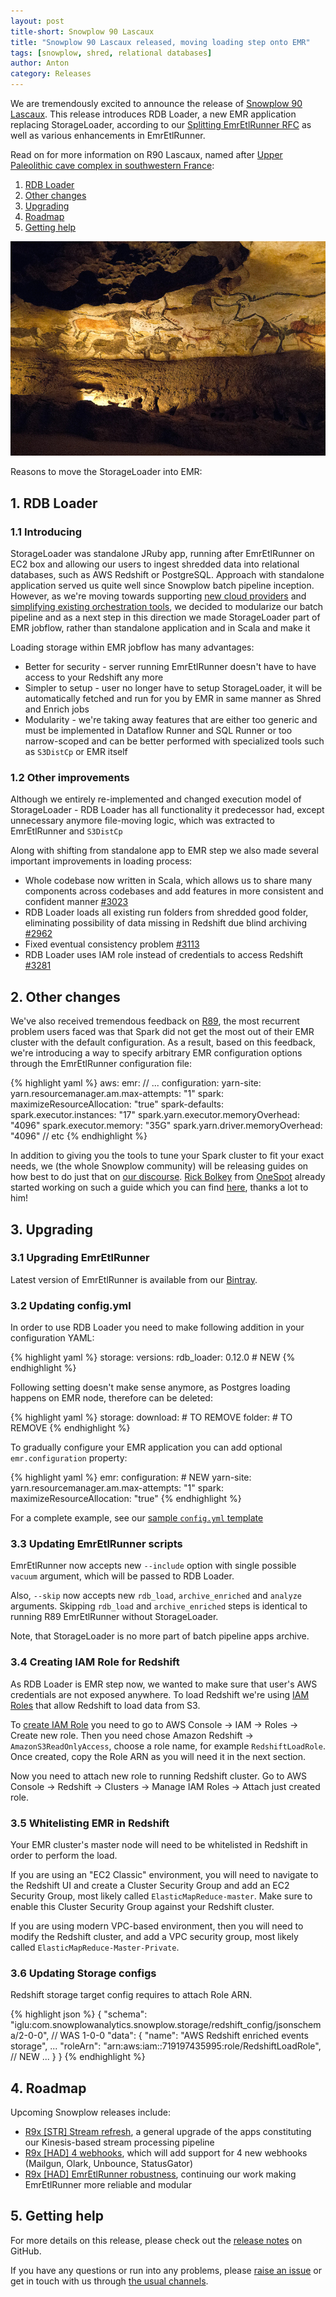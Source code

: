 ```yaml
---
layout: post
title-short: Snowplow 90 Lascaux
title: "Snowplow 90 Lascaux released, moving loading step onto EMR"
tags: [snowplow, shred, relational databases]
author: Anton
category: Releases
---
```


We are tremendously excited to announce the release of [Snowplow 90 Lascaux][snowplow-release].
This release introduces RDB Loader, a new EMR application replacing StorageLoader, according to our [Splitting EmrEtlRunner RFC][splitting-eer-rfc] as well as various enhancements in EmrEtlRunner.

Read on for more information on R90 Lascaux, named after [Upper Paleolithic cave complex in southwestern France][lascaux]:

1. [RDB Loader](/blog/2017/07/26/snowplow-r90-lascaux-released-moving-loading-step-onto-emr#rdb-loader)
2. [Other changes](/blog/2017/07/26/snowplow-r90-lascaux-released-moving-loading-step-onto-emr#other)
3. [Upgrading](/blog/2017/07/26/snowplow-r90-lascaux-released-moving-loading-step-onto-emr#upgrading)
4. [Roadmap](/blog/2017/07/26/snowplow-r90-lascaux-released-moving-loading-step-onto-emr#roadmap)
5. [Getting help](/blog/2017/07/26/snowplow-r90-lascaux-released-moving-loading-step-onto-emr#help)

![lascaux][lascaux-img]

<!--more-->

Reasons to move the StorageLoader into EMR:

<h2 id="rdb-loader">1. RDB Loader</h2>

<h3 id="indroducing">1.1 Introducing</h3>

StorageLoader was standalone JRuby app, running after EmrEtlRunner on EC2 box and allowing our users to ingest shredded data into relational databases, such as AWS Redshift or PostgreSQL. Approach with standalone application served us quite well since Snowplow batch pipeline inception. However, as we're moving towards supporting [new cloud providers][azure-rfc] and [simplifying existing orchestration tools][splitting-eer-rfc], we decided to modularize our batch pipeline and as a next step in this direction we made StorageLoader part of EMR jobflow, rather than standalone application and in Scala and make it

Loading storage within EMR jobflow has many advantages:

* Better for security - server running EmrEtlRunner doesn't have to have access to your Redshift any more
* Simpler to setup - user no longer have to setup StorageLoader, it will be automatically fetched and run for you by EMR in same manner as Shred and Enrich jobs
* Modularity - we're taking away features that are either too generic and must be implemented in Dataflow Runner and SQL Runner or too narrow-scoped and can be better performed with specialized tools such as `S3DistCp` or EMR itself

<h3 id="other">1.2 Other improvements</h3>

Although we entirely re-implemented and changed execution model of StorageLoader - RDB Loader has all functionality it predecessor had, except unnecessary anymore file-moving logic, which was extracted to EmrEtlRunner and `S3DistCp`

Along with shifting from standalone app to EMR step we also made several important improvements in loading process:

* Whole codebase now written in Scala, which allows us to share many components across codebases and add features in more consistent and confident manner [#3023][issue-3023]
* RDB Loader loads all existing run folders from shredded good folder, eliminating possibility of data missing in Redshift due blind archiving [#2962][issue-2962]
* Fixed eventual consistency problem [#3113][issue-3113]
* RDB Loader uses IAM role instead of credentials to access Redshift [#3281][issue-3281]

<h2 id="other">2. Other changes</h2>

We've also received tremendous feedback on [R89][r89], the most recurrent problem users faced was that Spark did  not get the most out of their EMR cluster with the default configuration.
As a result, based on this feedback, we're introducing a way to specify arbitrary EMR configuration options through the EmrEtlRunner configuration file:

{% highlight yaml %}
aws:
  emr:
    // ...
    configuration:
      yarn-site:
         yarn.resourcemanager.am.max-attempts: "1"
       spark:
         maximizeResourceAllocation: "true"
       spark-defaults:
         spark.executor.instances: "17"
         spark.yarn.executor.memoryOverhead: "4096"
         spark.executor.memory: "35G"
         spark.yarn.driver.memoryOverhead: "4096"
        // etc
{% endhighlight %}

In addition to giving you the tools to tune your Spark cluster to fit your exact needs, we (the whole Snowplow community) will be releasing guides on how best to do just that on [our discourse][discourse].
[Rick Bolkey][rbolkey] from [OneSpot][onespot] already started working on such a guide which you can find [here][spark-guide], thanks a lot to him!

<h2 id="upgrading">3. Upgrading</h2>

<h3 id="upgrading-binaries">3.1 Upgrading EmrEtlRunner</h3>

Latest version of EmrEtlRunner is available from our [Bintray][app-dl].

<h3 id="upgrading-config.yml">3.2 Updating config.yml</h3>

In order to use RDB Loader you need to make following addition in your configuration YAML:

{% highlight yaml %}
storage:
  versions:
    rdb_loader: 0.12.0        # NEW
{% endhighlight %}

Following setting doesn't make sense anymore, as Postgres loading happens on EMR node, therefore can be deleted:

{% highlight yaml %}
storage:
  download:                   # TO REMOVE
    folder:                   # TO REMOVE
{% endhighlight %}

To gradually configure your EMR application you can add optional `emr.configuration` property:

{% highlight yaml %}
emr:
  configuration:                                  # NEW
    yarn-site:
      yarn.resourcemanager.am.max-attempts: "1"
    spark:
      maximizeResourceAllocation: "true"
{% endhighlight %}

For a complete example, see our [sample `config.yml` template][config-yml]

<h3 id="upgrading-scripts">3.3 Updating EmrEtlRunner scripts</h3>

EmrEtlRunner now accepts new `--include` option with single possible `vacuum` argument, which will be passed to RDB Loader.

Also, `--skip` now accepts new `rdb_load`, `archive_enriched` and `analyze` arguments.
Skipping `rdb_load` and `archive_enriched` steps is identical to running R89 EmrEtlRunner without StorageLoader.

Note, that StorageLoader is no more part of batch pipeline apps archive.

<h3 id="creating-role">3.4 Creating IAM Role for Redshift</h3>

As RDB Loader is EMR step now, we wanted to make sure that user's AWS credentials are not exposed anywhere.
To load Redshift we're using [IAM Roles](http://docs.aws.amazon.com/IAM/latest/UserGuide/id_roles.html) that allow Redshift to load data from S3.

To [create IAM Role][create-role] you need to go to AWS Console -> IAM -> Roles -> Create new role.
Then you need chose Amazon Redshift -> `AmazonS3ReadOnlyAccess`, choose a role name, for example `RedshiftLoadRole`. Once created, copy the Role ARN as you will need it in the next section.

Now you need to attach new role to running Redshift cluster.
Go to AWS Console -> Redshift -> Clusters -> Manage IAM Roles -> Attach just created role.

<h3 id="updating-storage-config">3.5 Whitelisting EMR in Redshift</h3>

Your EMR cluster's master node will need to be whitelisted in Redshift in order to perform the load.

If you are using an "EC2 Classic" environment, you will need to navigate to the Redshift UI and create a Cluster Security Group and add an EC2 Security Group, most likely called `ElasticMapReduce-master`. Make sure to enable this Cluster Security Group against your Redshift cluster.

If you are using modern VPC-based environment, then you will need to modify the Redshift cluster, and add a VPC security group, most likely called `ElasticMapReduce-Master-Private`.

<h3 id="updating-storage-config">3.6 Updating Storage configs</h3>

Redshift storage target config requires to attach Role ARN.

{% highlight json %}
{
    "schema": "iglu:com.snowplowanalytics.snowplow.storage/redshift_config/jsonschema/2-0-0",       // WAS 1-0-0
    "data": {
        "name": "AWS Redshift enriched events storage",
        ...
        "roleArn": "arn:aws:iam::719197435995:role/RedshiftLoadRole",                               // NEW
        ...
    }
}
{% endhighlight %}

<h2 id="roadmap">4. Roadmap</h2>

Upcoming Snowplow releases include:

* [R9x [STR] Stream refresh][r9x-str], a general upgrade of the apps constituting our Kinesis-based stream processing pipeline
* [R9x [HAD] 4 webhooks][r9x-webhooks], which will add support for 4 new webhooks (Mailgun, Olark, Unbounce, StatusGator)
* [R9x [HAD] EmrEtlRunner robustness][r9x-eer], continuing our work making EmrEtlRunner more reliable and modular

<h2 id="help">5. Getting help</h2>

For more details on this release, please check out the [release notes][snowplow-release] on GitHub.

If you have any questions or run into any problems, please [raise an issue][issues] or get in touch with us through [the usual channels][talk-to-us].

[lascaux]: https://en.wikipedia.org/wiki/Lascaux
[lascaux-img]: /assets/img/blog/2017/07/lascaux.jpg

[snowplow-release]: https://github.com/snowplow/snowplow/releases/r90-lascaux

[splitting-eer-rfc]: http://discourse.snowplowanalytics.com/t/splitting-emretlrunner-into-snowplowctl-and-dataflow-runner/350
[azure-rfc]: https://discourse.snowplowanalytics.com/t/porting-snowplow-to-microsoft-azure/1178
[create-role]: http://docs.aws.amazon.com/redshift/latest/gsg/rs-gsg-create-an-iam-role.html
[r89]: /blog/2017/06/12/snowplow-r89-plain-of-jars-released

[issue-3023]: https://github.com/snowplow/snowplow/issues/3023
[issue-2962]: https://github.com/snowplow/snowplow/issues/2962
[issue-3113]: https://github.com/snowplow/snowplow/issues/3113
[issue-3281]: https://github.com/snowplow/snowplow/issues/3281

[app-dl]: http://dl.bintray.com/snowplow/snowplow-generic/snowplow_emr_r90_lascaux.zip
[config-yml]: https://github.com/snowplow/snowplow/blob/master/3-enrich/emr-etl-runner/config/config.yml.sample

[rbolkey]: https://github.com/rbolkey
[onespot]: https://www.onespot.com
[spark-guide]: http://discourse.snowplowanalytics.com/t/learnings-from-using-the-new-spark-emr-jobs/1260

[r9x-webhooks]: https://github.com/snowplow/snowplow/milestone/129
[r9x-eer]: https://github.com/snowplow/snowplow/milestone/141
[r9x-str]: https://github.com/snowplow/snowplow/milestone/135

[discourse]: http://discourse.snowplowanalytics.com/

[issues]: https://github.com/snowplow/snowplow/issues/new
[talk-to-us]: https://github.com/snowplow/snowplow/wiki/Talk-to-us
